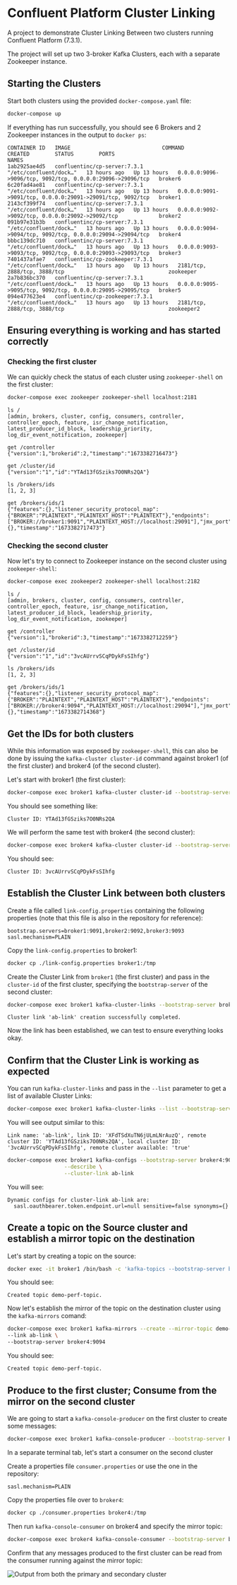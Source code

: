 # Confluent Platform Cluster Linking 

A project to demonstrate Cluster Linking Between two clusters running Confluent Platform (7.3.1).

The project will set up two 3-broker Kafka Clusters, each with a separate Zookeeper instance.

## Starting the Clusters

Start both clusters using the provided `docker-compose.yaml` file:

```bash
docker-compose up
```

If everything has run successfully, you should see 6 Brokers and 2 Zookeeper instances in the output to `docker ps`:

```
CONTAINER ID   IMAGE                             COMMAND                  CREATED        STATUS        PORTS                                                        NAMES
1ab2925ae4d5   confluentinc/cp-server:7.3.1      "/etc/confluent/dock…"   13 hours ago   Up 13 hours   0.0.0.0:9096->9096/tcp, 9092/tcp, 0.0.0.0:29096->29096/tcp   broker6
6c20fad4ae81   confluentinc/cp-server:7.3.1      "/etc/confluent/dock…"   13 hours ago   Up 13 hours   0.0.0.0:9091->9091/tcp, 0.0.0.0:29091->29091/tcp, 9092/tcp   broker1
2143cf399f74   confluentinc/cp-server:7.3.1      "/etc/confluent/dock…"   13 hours ago   Up 13 hours   0.0.0.0:9092->9092/tcp, 0.0.0.0:29092->29092/tcp             broker2
091b97e31b3b   confluentinc/cp-server:7.3.1      "/etc/confluent/dock…"   13 hours ago   Up 13 hours   0.0.0.0:9094->9094/tcp, 9092/tcp, 0.0.0.0:29094->29094/tcp   broker4
bbbc139dc710   confluentinc/cp-server:7.3.1      "/etc/confluent/dock…"   13 hours ago   Up 13 hours   0.0.0.0:9093->9093/tcp, 9092/tcp, 0.0.0.0:29093->29093/tcp   broker3
7401437afae7   confluentinc/cp-zookeeper:7.3.1   "/etc/confluent/dock…"   13 hours ago   Up 13 hours   2181/tcp, 2888/tcp, 3888/tcp                                 zookeeper
2a7b836bc370   confluentinc/cp-server:7.3.1      "/etc/confluent/dock…"   13 hours ago   Up 13 hours   0.0.0.0:9095->9095/tcp, 9092/tcp, 0.0.0.0:29095->29095/tcp   broker5
094e477623e4   confluentinc/cp-zookeeper:7.3.1   "/etc/confluent/dock…"   13 hours ago   Up 13 hours   2181/tcp, 2888/tcp, 3888/tcp                                 zookeeper2
```

## Ensuring everything is working and has started correctly

### Checking the first cluster

We can quickly check the status of each cluster using `zookeeper-shell` on the first cluster:

```bash
docker-compose exec zookeeper zookeeper-shell localhost:2181
```

```
ls /
[admin, brokers, cluster, config, consumers, controller, controller_epoch, feature, isr_change_notification, latest_producer_id_block, leadership_priority, log_dir_event_notification, zookeeper]
```

```
get /controller
{"version":1,"brokerid":2,"timestamp":"1673382716473"}
```

```
get /cluster/id
{"version":"1","id":"YTAd13fGSziks7O0NRs2QA"}
```

```
ls /brokers/ids
[1, 2, 3]
```

```
get /brokers/ids/1
{"features":{},"listener_security_protocol_map":{"BROKER":"PLAINTEXT","PLAINTEXT_HOST":"PLAINTEXT"},"endpoints":["BROKER://broker1:9091","PLAINTEXT_HOST://localhost:29091"],"jmx_port":-1,"port":9091,"host":"broker1","version":5,"tags":{},"timestamp":"1673382717473"}
```

### Checking the second cluster

Now let's try to connect to Zookeeper instance on the second cluster using `zookeeper-shell`:

```bash
docker-compose exec zookeeper2 zookeeper-shell localhost:2182
```

```
ls /
[admin, brokers, cluster, config, consumers, controller, controller_epoch, feature, isr_change_notification, latest_producer_id_block, leadership_priority, log_dir_event_notification, zookeeper]
```

```
get /controller
{"version":1,"brokerid":3,"timestamp":"1673382712259"}
```

```
get /cluster/id
{"version":"1","id":"3vcAUrrvSCqPDykFsSIhfg"}
```

```
ls /brokers/ids
[1, 2, 3]
```

```
get /brokers/ids/1
{"features":{},"listener_security_protocol_map":{"BROKER":"PLAINTEXT","PLAINTEXT_HOST":"PLAINTEXT"},"endpoints":["BROKER://broker4:9094","PLAINTEXT_HOST://localhost:29094"],"jmx_port":-1,"port":9094,"host":"broker4","version":5,"tags":{},"timestamp":"1673382714368"}
```

## Get the IDs for both clusters

While this information was exposed by `zookeeper-shell`, this can also be done by issuing the `kafka-cluster cluster-id` command against broker1 (of the first cluster) and broker4 (of the second cluster).

Let's start with broker1 (the first cluster):

```bash
docker-compose exec broker1 kafka-cluster cluster-id --bootstrap-server broker1:9091
```

You should see something like:

```
Cluster ID: YTAd13fGSziks7O0NRs2QA
```

We will perform the same test with broker4 (the second cluster):

```bash
docker-compose exec broker4 kafka-cluster cluster-id --bootstrap-server broker4:9094
```

You should see:

```
Cluster ID: 3vcAUrrvSCqPDykFsSIhfg
```

## Establish the Cluster Link between both clusters

Create a file called `link-config.properties` containing the following properties (note that this file is also in the repository for reference):

```
bootstrap.servers=broker1:9091,broker2:9092,broker3:9093
sasl.mechanism=PLAIN
```

Copy the `link-config.properties` to broker1:

```bash
docker cp ./link-config.properties broker1:/tmp
```

Create the Cluster Link from `broker1` (the first cluster) and pass in the `cluster-id` of the first cluster, specifying the `bootstrap-server` of the second cluster:

```bash
docker-compose exec broker1 kafka-cluster-links --bootstrap-server broker4:9094 --create --link ab-link --config-file /tmp/link-config.properties --cluster-id YTAd13fGSziks7O0NRs2QA
```

``` 
Cluster link 'ab-link' creation successfully completed.
```

Now the link has been established, we can test to ensure everything looks okay.

## Confirm that the Cluster Link is working as expected

You can run `kafka-cluster-links` and pass in the `--list` parameter to get a list of available Cluster Links:

```bash
docker-compose exec broker1 kafka-cluster-links --list --bootstrap-server broker4:9094 
```

You will see output similar to this:

```
Link name: 'ab-link', link ID: 'XFdTSdXuTN6jULmLNrAuzQ', remote cluster ID: 'YTAd13fGSziks7O0NRs2QA', local cluster ID: '3vcAUrrvSCqPDykFsSIhfg', remote cluster available: 'true'
```

```bash
docker-compose exec broker1 kafka-configs --bootstrap-server broker4:9094 \
                  --describe \
                  --cluster-link ab-link
```

You will see:

```
Dynamic configs for cluster-link ab-link are:
  sasl.oauthbearer.token.endpoint.url=null sensitive=false synonyms={}
```

## Create a topic on the Source cluster and establish a mirror topic on the destination

Let's start by creating a topic on the source:

```bash
docker exec -it broker1 /bin/bash -c 'kafka-topics --bootstrap-server broker1:9091 --topic demo-perf-topic --replication-factor 3 --partitions 1 --create --config min.insync.replicas=2'
```

You should see:

```
Created topic demo-perf-topic.
```

Now let's establish the mirror of the topic on the destination cluster using the `kafka-mirrors` comand:

```bash
docker-compose exec broker1 kafka-mirrors --create --mirror-topic demo-perf-topic \
--link ab-link \
--bootstrap-server broker4:9094
```

You should see:

```
Created topic demo-perf-topic.
```

## Produce to the first cluster; Consume from the mirror on the second cluster

We are going to start a `kafka-console-producer` on the first cluster to create some messages:

```bash
docker-compose exec broker1 kafka-console-producer --bootstrap-server broker1:9091 --topic demo-perf-topic
```

In a separate terminal tab, let's start a consumer on the second cluster

Create a properties file `consumer.properties` or use the one in the repository:

```properties
sasl.mechanism=PLAIN
```

Copy the properties file over to `broker4`:

```bash
docker cp ./consumer.properties broker4:/tmp
```

Then run `kafka-console-consumer` on broker4 and specify the mirror topic:

```bash
docker-compose exec broker4 kafka-console-consumer --bootstrap-server broker4:9094 --consumer.config /tmp/consumer.properties --from-beginning --topic demo-perf-topic
```

Confirm that any messages produced to the first cluster can be read from the consumer running against the mirror topic:

![Output from both the primary and secondary cluster](example.png)
